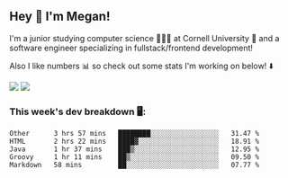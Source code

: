 ## Hey 👋 I'm Megan! 
I'm a junior studying computer science 👩🏻‍💻 at Cornell University 🐻 and a software engineer specializing in fullstack/frontend development!

Also I like numbers 📊 so check out some stats I'm working on below! ⬇️

<img src="https://github-readme-stats.meganyin13.vercel.app/api?username=meganyin13&show_icons=true&hide=stars&count_private=true" />

<img src="https://github-readme-stats.meganyin13.vercel.app/api/top-langs/?username=meganyin13&layout=compact&hide=Jupyter%20Notebook" />

### This week's dev breakdown 🖥:
<!--START_SECTION:waka-->
```text
Other      3 hrs 57 mins   ████████░░░░░░░░░░░░░░░░░   31.47 % 
HTML       2 hrs 22 mins   ████▓░░░░░░░░░░░░░░░░░░░░   18.91 % 
Java       1 hr 37 mins    ███▒░░░░░░░░░░░░░░░░░░░░░   12.95 % 
Groovy     1 hr 11 mins    ██▒░░░░░░░░░░░░░░░░░░░░░░   09.50 % 
Markdown   58 mins         ██░░░░░░░░░░░░░░░░░░░░░░░   07.77 % 
```
<!--END_SECTION:waka-->
